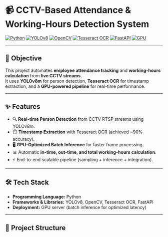 # 📹 CCTV-Based Attendance & Working-Hours Detection System  

[![Python](https://img.shields.io/badge/Python-3.9+-blue.svg?logo=python)](https://www.python.org/)  [![YOLOv8](https://img.shields.io/badge/YOLOv8-Object%20Detection-green)](https://github.com/ultralytics/ultralytics)  [![OpenCV](https://img.shields.io/badge/OpenCV-Computer%20Vision-red)](https://opencv.org/)  [![Tesseract OCR](https://img.shields.io/badge/Tesseract-OCR-lightblue)](https://github.com/tesseract-ocr/tesseract)  [![FastAPI](https://img.shields.io/badge/FastAPI-Backend-teal)](https://fastapi.tiangolo.com/)  [![GPU](https://img.shields.io/badge/Compute-NVIDIA%20GPU-black)]()  

---

## 🎯 Objective  
This project automates **employee attendance tracking** and **working-hours calculation** from **live CCTV streams**.  
It uses **YOLOv8m** for person detection, **Tesseract OCR** for timestamp extraction, and a **GPU-powered pipeline** for real-time performance.  

---

## ✨ Features  
- 🔍 **Real-time Person Detection** from CCTV RTSP streams using YOLOv8m.  
- ⏱️ **Timestamp Extraction** with Tesseract OCR (achieved ~90% accuracy).  
- 🖥️ **GPU-Optimized Batch Inference** for faster frame processing.  
- 📊 Automatic **in-time, out-time, and total working-hours calculation**.  
- ⚡ End-to-end scalable pipeline (sampling + inference + integration).  

---

## 🛠️ Tech Stack  
- **Programming Language:** Python  
- **Frameworks & Libraries:** YOLOv8, OpenCV, Tesseract OCR, FastAPI  
- **Deployment:** GPU server (batch inference for optimized latency)  

---

## 📂 Project Structure  
